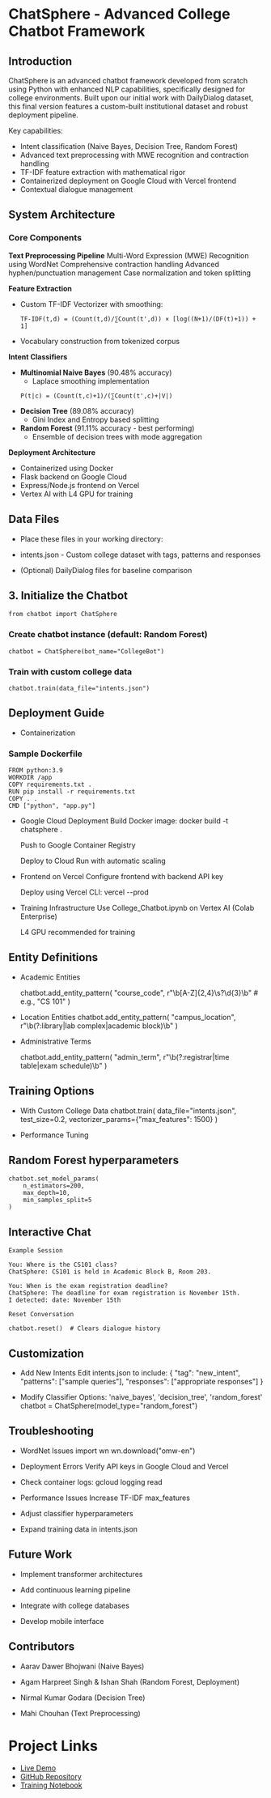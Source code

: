 # ChatSphere - Advanced College Chatbot Framework

## Introduction

ChatSphere is an advanced chatbot framework developed from scratch using Python with enhanced NLP capabilities, specifically designed for college environments. Built upon our initial work with DailyDialog dataset, this final version features a custom-built institutional dataset and robust deployment pipeline.

Key capabilities:
- Intent classification (Naive Bayes, Decision Tree, Random Forest)
- Advanced text preprocessing with MWE recognition and contraction handling
- TF-IDF feature extraction with mathematical rigor
- Containerized deployment on Google Cloud with Vercel frontend
- Contextual dialogue management

## System Architecture

### Core Components

   **Text Preprocessing Pipeline**
    Multi-Word Expression (MWE) Recognition using WordNet
    Comprehensive contraction handling
    Advanced hyphen/punctuation management
    Case normalization and token splitting

 **Feature Extraction**
   - Custom TF-IDF Vectorizer with smoothing:
     ```
     TF-IDF(t,d) = (Count(t,d)/∑Count(t',d)) × [log((N+1)/(DF(t)+1)) + 1]
     ```
   - Vocabulary construction from tokenized corpus

 **Intent Classifiers**
   - **Multinomial Naive Bayes** (90.48% accuracy)
     - Laplace smoothing implementation
     ```
     P(t|c) = (Count(t,c)+1)/(∑Count(t',c)+|V|)
     ```
   - **Decision Tree** (89.08% accuracy)
     - Gini Index and Entropy based splitting
   - **Random Forest** (91.11% accuracy - best performing)
     - Ensemble of decision trees with mode aggregation

 **Deployment Architecture**
   - Containerized using Docker
   - Flask backend on Google Cloud
   - Express/Node.js frontend on Vercel
   - Vertex AI with L4 GPU for training

## Data Files
- Place these files in your working directory:

- intents.json - Custom college dataset with tags, patterns and responses

- (Optional) DailyDialog files for baseline comparison
## 3. Initialize the Chatbot
    from chatbot import ChatSphere

### Create chatbot instance (default: Random Forest)
    chatbot = ChatSphere(bot_name="CollegeBot")

### Train with custom college data
    chatbot.train(data_file="intents.json")
## Deployment Guide

- Containerization

### Sample Dockerfile
    FROM python:3.9
    WORKDIR /app
    COPY requirements.txt .
    RUN pip install -r requirements.txt
    COPY . .
    CMD ["python", "app.py"]

- Google Cloud Deployment
    Build Docker image: docker build -t chatsphere .

    Push to Google Container Registry

    Deploy to Cloud Run with automatic scaling

- Frontend on Vercel
    Configure frontend with backend API key

    Deploy using Vercel CLI: vercel --prod

- Training Infrastructure
    Use College_Chatbot.ipynb on Vertex AI (Colab Enterprise)

    L4 GPU recommended for training
## Entity Definitions

- Academic Entities

    chatbot.add_entity_pattern(
        "course_code",
        r"\b[A-Z]{2,4}\s?\d{3}\b"  # e.g., "CS 101"
    )

- Location Entities
    chatbot.add_entity_pattern(
        "campus_location",
        r"\b(?:library|lab complex|academic block)\b"
    )

- Administrative Terms

    chatbot.add_entity_pattern(
        "admin_term",
        r"\b(?:registrar|time table|exam schedule)\b"
    )


## Training Options

- With Custom College Data
    chatbot.train(
        data_file="intents.json",
        test_size=0.2,
        vectorizer_params={"max_features": 1500}
    )

- Performance Tuning

## Random Forest hyperparameters
    chatbot.set_model_params(
        n_estimators=200,
        max_depth=10,
        min_samples_split=5
    )
## Interactive Chat

    Example Session

    You: Where is the CS101 class?
    ChatSphere: CS101 is held in Academic Block B, Room 203.

    You: When is the exam registration deadline?
    ChatSphere: The deadline for exam registration is November 15th.
    I detected: date: November 15th

    Reset Conversation

    chatbot.reset()  # Clears dialogue history
## Customization

- Add New Intents
    Edit intents.json to include:
    {
      "tag": "new_intent",
      "patterns": ["sample queries"],
      "responses": ["appropriate responses"]
    }

- Modify Classifier
    Options: 'naive_bayes', 'decision_tree', 'random_forest'
    chatbot = ChatSphere(model_type="random_forest")

## Troubleshooting

- WordNet Issues
    import wn
    wn.download("omw-en")

- Deployment Errors
    Verify API keys in Google Cloud and Vercel

- Check container logs: gcloud logging read

- Performance Issues
    Increase TF-IDF max_features

- Adjust classifier hyperparameters

- Expand training data in intents.json

## Future Work

- Implement transformer architectures

- Add continuous learning pipeline

- Integrate with college databases

- Develop mobile interface
## Contributors

- Aarav Dawer Bhojwani (Naive Bayes)

- Agam Harpreet Singh & Ishan Shah (Random Forest, Deployment)

- Nirmal Kumar Godara (Decision Tree)

- Mahi Chouhan (Text Preprocessing)
# Project Links

- [Live Demo](https://prml-project-tan.vercel.app/)
- [GitHub Repository](https://github.com/Agam77055/PRML_Project) 
- [Training Notebook](https://colab.research.google.com/drive/1BIHniBGs5HLxwrkyzVveOI5J0HNIwZl0)
